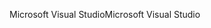 <span data-ttu-id="5f459-101">Microsoft Visual Studio</span><span class="sxs-lookup"><span data-stu-id="5f459-101">Microsoft Visual Studio</span></span>